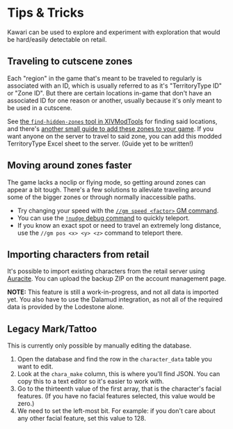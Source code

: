 # Tips & Tricks

Kawari can be used to explore and experiment with exploration that would be hard/easily detectable on retail.

## Traveling to cutscene zones

Each "region" in the game that's meant to be traveled to regularly is associated with an ID, which is usually referred to as it's "TerritoryType ID" or "Zone ID". But there are certain locations in-game that don't have an associated ID for one reason or another, usually because it's only meant to be used in a cutscene.

See [the `find-hidden-zones` tool in XIVModTools](https://codeberg.org/redstrate/xivmodtools#find-hidden-zones) for finding said locations, and there's [another small guide to add these zones to your game](https://codeberg.org/redstrate/xivmodtools#add-zone). If you want anyone on the server to travel to said zone, you can add this modded TerritoryType Excel sheet to the server. (Guide yet to be written!)

## Moving around zones faster

The game lacks a noclip or flying mode, so getting around zones can appear a bit tough. There's a few solutions to alleviate traveling around some of the bigger zones or through normally inaccessible paths.

* Try changing your speed with the [`//gm speed <factor>` GM command](gm_commands.md).
* You can use the [`!nudge` debug command](debug_commands.md) to quickly teleport.
* If you know an exact spot or need to travel an extremely long distance, use the `//gm pos <x> <y> <z>` command to teleport there.

## Importing characters from retail

It's possible to import existing characters from the retail server using [Auracite](https://auracite.xiv.zone). You can upload the backup ZIP on the account management page.

**NOTE:** This feature is still a work-in-progress, and not all data is imported yet. You also have to use the Dalamud integration, as not all of the required data is provided by the Lodestone alone.

## Legacy Mark/Tattoo

This is currently only possible by manually editing the database.

1. Open the database and find the row in the `character_data` table you want to edit.
2. Look at the `chara_make` column, this is where you'll find JSON. You can copy this to a text editor so it's easier to work with.
3. Go to the thirteenth value of the first array, that is the character's facial features. (If you have no facial features selected, this value would be zero.)
4. We need to set the left-most bit. For example: if you don't care about any other facial feature, set this value to 128.
